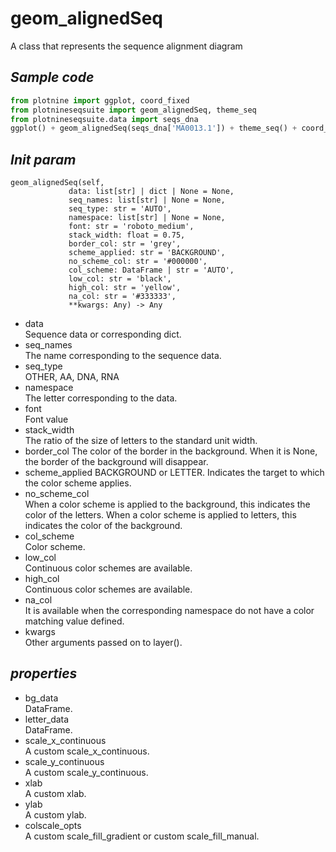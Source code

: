 # geom_alignedSeq
A class that represents the sequence alignment diagram
## *Sample code*
```python
from plotnine import ggplot, coord_fixed
from plotnineseqsuite import geom_alignedSeq, theme_seq
from plotnineseqsuite.data import seqs_dna
ggplot() + geom_alignedSeq(seqs_dna['MA0013.1']) + theme_seq() + coord_fixed()
```
## *Init param*
```
geom_alignedSeq(self,
             data: list[str] | dict | None = None,
             seq_names: list[str] | None = None,
             seq_type: str = 'AUTO',
             namespace: list[str] | None = None,
             font: str = 'roboto_medium',
             stack_width: float = 0.75,
             border_col: str = 'grey',
             scheme_applied: str = 'BACKGROUND',
             no_scheme_col: str = '#000000',
             col_scheme: DataFrame | str = 'AUTO',
             low_col: str = 'black',
             high_col: str = 'yellow',
             na_col: str = '#333333',
             **kwargs: Any) -> Any
```
- data    
Sequence data or corresponding dict.
- seq_names    
The name corresponding to the sequence data.
- seq_type    
OTHER, AA, DNA, RNA
- namespace    
The letter corresponding to the data. 
- font    
Font value
- stack_width    
The ratio of the size of letters to the standard unit width.
- border_col
The color of the border in the background. When it is None, the border of the background will disappear.
- scheme_applied
BACKGROUND or LETTER. Indicates the target to which the color scheme applies.
- no_scheme_col    
When a color scheme is applied to the background, this indicates the color of the letters. When a color scheme is applied to letters, this indicates the color of the background.
- col_scheme    
Color scheme.
- low_col    
Continuous color schemes are available.
- high_col    
Continuous color schemes are available.
- na_col    
It is available when the corresponding namespace do not have a color matching value defined.
- kwargs    
Other arguments passed on to layer().
## *properties*
- bg_data    
DataFrame.
- letter_data    
DataFrame.
- scale_x_continuous    
A custom scale_x_continuous.
- scale_y_continuous    
A custom scale_y_continuous.
- xlab    
A custom xlab.
- ylab    
A custom ylab.
- colscale_opts    
A custom scale_fill_gradient or custom scale_fill_manual.